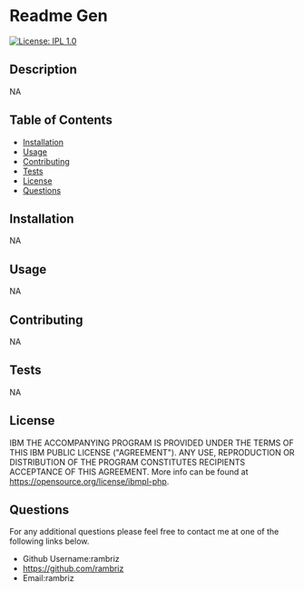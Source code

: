 # Readme Gen 
[![License: IPL 1.0](https://img.shields.io/badge/License-IPL_1.0-blue.svg)](https://opensource.org/license/ibmpl-php)

## Description
NA
## Table of Contents
- [Installation](#installation)
- [Usage](#usage)
- [Contributing](#contributing)
- [Tests](#tests)
- [License](#license)
- [Questions](#questions)
## Installation
NA
## Usage
NA
## Contributing
NA
## Tests
NA
## License
IBM
THE ACCOMPANYING PROGRAM IS PROVIDED UNDER THE TERMS OF THIS IBM PUBLIC LICENSE ("AGREEMENT"). ANY USE, REPRODUCTION OR DISTRIBUTION OF THE PROGRAM CONSTITUTES RECIPIENTS ACCEPTANCE OF THIS AGREEMENT. More info can be found at https://opensource.org/license/ibmpl-php.
## Questions
For any additional questions please feel free to contact me at one of the following links below.
-   Github Username:rambriz
-   https://github.com/rambriz
-   Email:rambriz